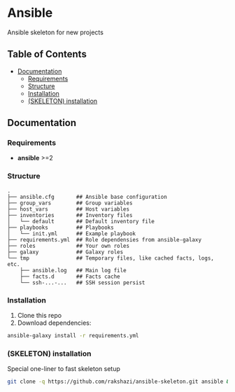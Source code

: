 # Ansible

Ansible skeleton for new projects

## Table of Contents

<!-- vim-markdown-toc GFM -->

* [Documentation](#documentation)
    - [Requirements](#requirements)
    - [Structure](#structure)
    - [Installation](#installation)
    - [(SKELETON) installation](#skeleton-installation)

<!-- vim-markdown-toc -->

## Documentation

### Requirements

* **ansible** >=2

### Structure

```
.
├── ansible.cfg       ## Ansible base configuration
├── group_vars        ## Group variables
├── host_vars         ## Host variables
├── inventories       ## Inventory files
│   └── default       ## Default inventory file
├── playbooks         ## Playbooks
│   └── init.yml      ## Example playbook
├── requirements.yml  ## Role dependensies from ansible-galaxy
├── roles             ## Your own roles
├── galaxy            ## Galaxy roles
└── tmp               ## Temporary files, like cached facts, logs, etc.
    ├── ansible.log   ## Main log file
    ├── facts.d       ## Facts cache
    └── ssh-...-...   ## SSH session persist
```

### Installation

1. Clone this repo
2. Download dependencies:

```bash
ansible-galaxy install -r requirements.yml
```

### (SKELETON) installation

Special one-liner to fast skeleton setup

```bash
git clone -q https://github.com/rakshazi/ansible-skeleton.git ansible && cd ansible && rm -rf .git && git init -q && git add --all && git add -f tmp/.gitkeep && git commit -q -m "Init skeleton" && echo -e "\033[0;32m[ansible]\033[0m Skeleton successfuly initialized, you should add your own origin repo with following command: \033[01;37mgit remote add origin <your origin url>\033[0m"
```
